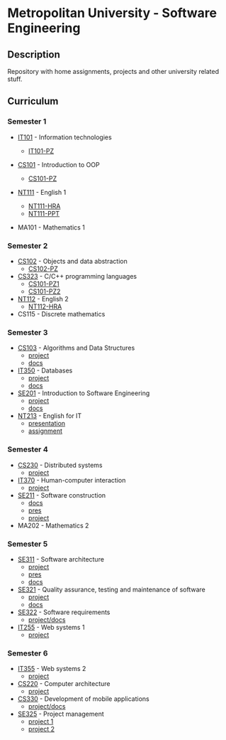 # Metropolitan University - Software Engineering 

## Description

Repository with home assignments, projects and other university related stuff.

## Curriculum

### Semester 1

- [IT101](https://github.com/7aske/uni/tree/master/it101) - Information technologies
  * [IT101-PZ](https://7aske.github.io/uni/it101/it101-pz-nikola_tasic_3698)
- [CS101](https://github.com/7aske/uni/tree/master/cs101) - Introduction to OOP
  * [CS101-PZ](https://github.com/7aske/uni/tree/master/cs101/cs101-pz-nikola_tasic_3698)
- [NT111](https://github.com/7aske/uni/tree/master/nt111) - English 1
  * [NT111-HRA](https://github.com/7aske/uni/master/nt111/_hra/)
  * [NT111-PPT](https://github.com/7aske/uni/master/nt111/nikola.tasic_3698_PRESENTATION/)
  
- MA101 - Mathematics 1

### Semester 2

- [CS102](https://github.com/7aske/uni/tree/master/cs102) - Objects and data abstraction
  * [CS102-PZ](https://github.com/7aske/uni/tree/master/cs102/cs102-pz-nikola_tasic_3698)
- [CS323](https://github.com/7aske/uni/tree/master/cs101) - C/C++ programming languages
  * [CS101-PZ1](https://github.com/7aske/uni/tree/master/cs323/cs323-pz01-nikola_tasic_3698)
  * [CS101-PZ2](https://github.com/7aske/uni/tree/master/cs323/cs323-pz02-nikola_tasic_3698)
- [NT112](https://github.com/7aske/uni/tree/master/nt111) - English 2
  * [NT112-HRA](https://github.com/7aske/uni/tree/master/nt112/nikola.tasic.3698_HRA)
- CS115 - Discrete mathematics
  
### Semester 3

- [CS103](https://github.com/7aske/uni/master/cs103) - Algorithms and Data Structures
    * [project](https://github.com/7aske/uni/tree/master/cs103/cs103-pz-nikola_tasic_3698)
    * [docs](https://github.com/7aske/uni/tree/master/cs103/cs103-pz-nikola_tasic_3698/docs/cs103-pz-docs-nikola_tasic_3698.pdf)
- [IT350](https://github.com/7aske/uni/master/it350) - Databases
    * [project](https://github.com/7aske/uni/tree/master/it350/it350-pz-nikola_tasic_3698)
    * [docs](https://github.com/7aske/uni/tree/master/it350/it350-pz-nikola_tasic_3698/docs/it350-pz-docs-nikola_tasic_3698.pdf)
- [SE201](https://github.com/7aske/uni/master/se201) - Introduction to Software Engineering
    * [project](https://github.com/7aske/uni/tree/master/se201/se201-pz-nikola_tasic_3698)
    * [docs](https://github.com/7aske/uni/tree/master/se201/se201-pz-nikola_tasic_3698/docs/se201-pz-docs-nikola_tasic_3698.pdf)
- [NT213](https://github.com/7aske/uni/master/nt213) - English for IT
    * [presentation](https://github.com/7aske/uni/master/nt213/nt213-presentation/pres.pdf)
    * [assignment](https://github.com/7aske/uni/tree/seconntd-year/nt213/nt213-hra/nt213-hra.pdf)

### Semester 4

- [CS230](https://github.com/7aske/uni/master/cs230) - Distributed systems
    * [project](https://github.com/7aske/jsp-cms)
- [IT370](https://github.com/7aske/uni/master/it370) - Human-computer interaction
    * [project](https://github.com/7aske/uni/master/it370/it370-pz01-nikola_tasic_3698/it370-pz01-nikola_tasic_3698.pdf)  
- [SE211](https://github.com/7aske/uni/master/se211) - Software construction
    * [docs](https://github.com/7aske/uni/master/se211/se211-pz01-nikola_tasic_3698/se211-pz01-nikola_tasic_3698.pdf)
    * [pres](https://github.com/7aske/uni/master/se211/se211-pz01-nikola_tasic_3698/se211-projektni_zadatak_rexif2.pptx)
    * [project](https://github.com/7aske/uni/master/se211/se211-pz01-nikola_tasic_3698/rexif2)
- MA202 - Mathematics 2

### Semester 5

- [SE311](https://github.com/7aske/uni/master/se311) - Software architecture
  * [project](https://github.com/7aske/uni/master/se311/se311-pz-nikola_tasic_3698)
  * [pres](https://github.com/7aske/uni/master/se311/se311-pz-nikola_tasic_3698/se322-pz-nikola_tasic_3698-pres.pptx)
  * [docs](https://github.com/7aske/uni/master/se311/se311-pz-nikola_tasic_3698/se311-pz-nikola_tasic_3698-askdoc.pdf)
- [SE321](https://github.com/7aske/uni/master/se321) - Quality assurance, testing and maintenance of software 
  * [project](https://github.com/7aske/uni/tree/master/se321/se321-pz-nikola_tasic_3698)
  * [docs](https://github.com/7aske/uni/master/se321/se321-pz-nikola_tasic_3698/docs/se321-pz-docs.pdf)
- [SE322](https://github.com/7aske/uni/master/se322) - Software requirements
  * [project/docs](https://github.com/7aske/uni/tree/master/se322/se322-pz-nikola_tasic_3698)
- [IT255](https://github.com/7aske/uni/master/it255) - Web systems 1
  * [project](https://github.com/7aske/uni/tree/master/it255/it255-pz01-nikola_tasic_3698)

### Semester 6

- [IT355](https://github.com/7aske/uni/master/it355) - Web systems 2
  * [project](https://github.com/7aske/uni/master/it355/it355-pz01-nikola_tasic_3698)
- [CS220](https://github.com/7aske/uni/master/cs220) - Computer architecture
  * [project](https://github.com/7aske/uni/tree/master/cs220/cs220-pz01-nikola_tasic_3698)
- [CS330](https://github.com/7aske/uni/master/cs330) - Development of mobile applications
  * [project/docs](https://github.com/7aske/uni/tree/master/cs330/cs330-pz01-nikola_tasic_3698)
- [SE325](https://github.com/7aske/uni/master/se325) - Project management
  * [project 1](https://github.com/7aske/uni/tree/master/se325/se325-pz01-nikola_tasic_3698)
  * [project 2](https://github.com/7aske/uni/tree/master/se325/se325-pz02-nikola_tasic_3698)
